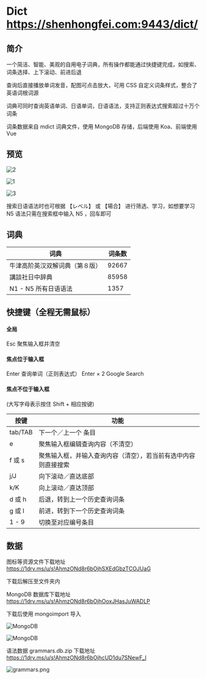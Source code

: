 # Dict  https://shenhongfei.com:9443/dict/

## 简介

一个简洁、智能、美观的自用电子词典，所有操作都能通过快捷键完成，如搜索、词条选择、上下滚动、前进后退

查询后直接播放单词发音，配图可点击放大，可用 CSS 自定义词条样式，整合了英语词根词源

词典可同时查询英语单词、日语单词，日语语法，支持正则表达式搜索超过十万个词条

词条数据来自 mdict 词典文件，使用 MongoDB 存储，后端使用 Koa、前端使用 Vue

## 预览

![2](demo/2.png)

![1](demo/1.png)

![3](demo/3.png)

搜索日语语法时也可根据 【レベル】 或 【場合】 进行筛选、学习，如想要学习 N5 语法只需在搜索框中输入 N5 ，回车即可

## 词典

| 词典                           | 词条数 |
| ------------------------------ | ------ |
| 牛津高阶英汉双解词典（第８版） | 92667  |
| 講談社日中辞典                 | 85958  |
| N1 - N5 所有日语语法           | 1357   |

## 快捷键（全程无需鼠标）

#### 全局

Esc 聚焦输入框并清空

#### 焦点位于输入框

Enter       查询单词（正则表达式）
Enter × 2   Google Search

#### 焦点不位于输入框

(大写字母表示按住 Shift + 相应按键)

| 按键    | 功能                                                           |
| ------- | -------------------------------------------------------------- |
| tab/TAB | 下一个／上一个 条目                                            |
| e       | 聚焦输入框编辑查询内容（不清空）                               |
| f 或 s  | 聚焦输入框，并输入查询内容（清空），若当前有选中内容则直接搜索 |
| j/J     | 向下滚动／直达底部                                             |
| k/K     | 向上滚动／直达顶部                                             |
| d 或 h  | 后退，转到上一个历史查询词条                                   |
| g 或 l  | 前进，转到下一个历史查询词条                                   |
| 1 - 9   | 切换至对应编号条目                                             |

## 数据

图标等资源文件下载地址 https://1drv.ms/u/s!AhmzONd8r6bOjhSXEdGbzTCOJUaG

下载后解压至文件夹内



MongoDB 数据库下载地址 https://1drv.ms/u/s!AhmzONd8r6bOjhOoxJHasJuWADLP

下载后使用 mongoimport 导入

![MongoDB](demo/mongodb-01.png)

![MongoDB](demo/mongodb-02.png)



语法数据 grammars.db.zip 下载地址 https://1drv.ms/u/s!AhmzONd8r6bOjhcUD1du7SNewF_I

![grammars.png](demo/grammars.png)